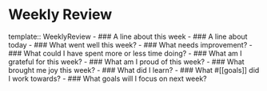# Weekly Review
template:: WeeklyReview
	- ### A line about this week
	- ### A line about today
	- ### What went well this week?
	- ### What needs improvement?
	- ### What could I have spent more or less time doing?
	- ### What am I grateful for this week?
	- ### What am I proud of this week?
	- ### What brought me joy this week?
	- ### What did I learn?
	- ### What #[[goals]] did I work towards?
	- ### What goals will I focus on next week?